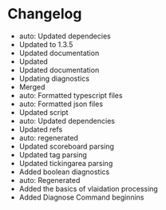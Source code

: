 # Changelog 
- auto: Updated dependecies
- Updated to 1.3.5
- Updated documentation
- Updated
- Updated documentation
- Updating diagnostics
- Merged
- auto: Formatted typescript files
- auto: Formatted json files
- Updated script
- auto: Updated dependencies
- Updated refs
- auto: regenerated
- Updated scoreboard parsing
- Updated tag parsing
- Updated tickingarea parsing
- Added boolean diagnostics
- auto: Regenerated
- Added the basics of vlaidation processing
- Added Diagnose Command beginnins